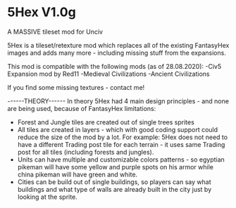 # 5Hex V1.0g
A MASSIVE tileset mod for Unciv

5Hex is a tileset/retexture mod which replaces all of the existing FantasyHex images and adds many more - including missing stuff from the expansions.

This mod is compatible with the following mods (as of 28.08.2020):
-Civ5 Expansion mod by Red11
-Medieval Civilizations
-Ancient Civilizations

If you find some missing textures - contact me!

------THEORY------
In theory 5Hex had 4 main design principles - and none are being used, because of FantasyHex limitations:

- Forest and Jungle tiles are created out of single trees sprites
- All tiles are created in layers - which with good coding support could reduce the size of the mod by a lot. For example: 5Hex does not need to have a different Trading post tile for each terrain - it uses same Trading post for all tiles (including forests and jungles).
- Units can have multiple and customizable colors patterns - so egyptian pikeman will have some yellow and purple spots on his armor while china pikeman will have green and white.
- Cities can be build out of single buildings, so players can say what buildings and what type of walls are already built in the city just by looking at the sprite.
